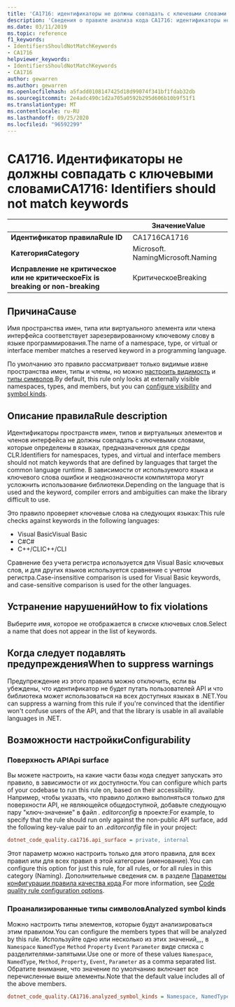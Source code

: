 ```yaml
---
title: 'CA1716: идентификаторы не должны совпадать с ключевыми словами (анализ кода)'
description: 'Сведения о правиле анализа кода CA1716: идентификаторы не должны совпадать с ключевыми словами'
ms.date: 03/11/2019
ms.topic: reference
f1_keywords:
- IdentifiersShouldNotMatchKeywords
- CA1716
helpviewer_keywords:
- IdentifiersShouldNotMatchKeywords
- CA1716
author: gewarren
ms.author: gewarren
ms.openlocfilehash: a5fadd0108147425d18d99074f341bf1fdab32db
ms.sourcegitcommit: 2e4adc490c1d2a705a0592b295d606b10b9f51f1
ms.translationtype: MT
ms.contentlocale: ru-RU
ms.lasthandoff: 09/25/2020
ms.locfileid: "96592299"
---
```

# <a name="ca1716-identifiers-should-not-match-keywords"></a><span data-ttu-id="a8129-103">CA1716. Идентификаторы не должны совпадать с ключевыми словами</span><span class="sxs-lookup"><span data-stu-id="a8129-103">CA1716: Identifiers should not match keywords</span></span>

| | <span data-ttu-id="a8129-104">Значение</span><span class="sxs-lookup"><span data-stu-id="a8129-104">Value</span></span> |
|-|-|
| <span data-ttu-id="a8129-105">**Идентификатор правила**</span><span class="sxs-lookup"><span data-stu-id="a8129-105">**Rule ID**</span></span> |<span data-ttu-id="a8129-106">CA1716</span><span class="sxs-lookup"><span data-stu-id="a8129-106">CA1716</span></span>|
| <span data-ttu-id="a8129-107">**Категория**</span><span class="sxs-lookup"><span data-stu-id="a8129-107">**Category**</span></span> |<span data-ttu-id="a8129-108">Microsoft. Naming</span><span class="sxs-lookup"><span data-stu-id="a8129-108">Microsoft.Naming</span></span>|
| <span data-ttu-id="a8129-109">**Исправление не критическое или не критическое**</span><span class="sxs-lookup"><span data-stu-id="a8129-109">**Fix is breaking or non-breaking**</span></span> |<span data-ttu-id="a8129-110">Критическое</span><span class="sxs-lookup"><span data-stu-id="a8129-110">Breaking</span></span>|

## <a name="cause"></a><span data-ttu-id="a8129-111">Причина</span><span class="sxs-lookup"><span data-stu-id="a8129-111">Cause</span></span>

<span data-ttu-id="a8129-112">Имя пространства имен, типа или виртуального элемента или члена интерфейса соответствует зарезервированному ключевому слову в языке программирования.</span><span class="sxs-lookup"><span data-stu-id="a8129-112">The name of a namespace, type, or virtual or interface member matches a reserved keyword in a programming language.</span></span>

<span data-ttu-id="a8129-113">По умолчанию это правило рассматривает только видимые извне пространства имен, типы и члены, но можно [настроить видимость](#api-surface) и [типы символов](#analyzed-symbol-kinds).</span><span class="sxs-lookup"><span data-stu-id="a8129-113">By default, this rule only looks at externally visible namespaces, types, and members, but you can [configure visibility](#api-surface) and [symbol kinds](#analyzed-symbol-kinds).</span></span>

## <a name="rule-description"></a><span data-ttu-id="a8129-114">Описание правила</span><span class="sxs-lookup"><span data-stu-id="a8129-114">Rule description</span></span>

<span data-ttu-id="a8129-115">Идентификаторы пространств имен, типов и виртуальных элементов и членов интерфейса не должны совпадать с ключевыми словами, которые определены в языках, предназначенных для среды CLR.</span><span class="sxs-lookup"><span data-stu-id="a8129-115">Identifiers for namespaces, types, and virtual and interface members should not match keywords that are defined by languages that target the common language runtime.</span></span> <span data-ttu-id="a8129-116">В зависимости от используемого языка и ключевого слова ошибки и неоднозначности компилятора могут усложнить использование библиотеки.</span><span class="sxs-lookup"><span data-stu-id="a8129-116">Depending on the language that is used and the keyword, compiler errors and ambiguities can make the library difficult to use.</span></span>

<span data-ttu-id="a8129-117">Это правило проверяет ключевые слова на следующих языках:</span><span class="sxs-lookup"><span data-stu-id="a8129-117">This rule checks against keywords in the following languages:</span></span>

- <span data-ttu-id="a8129-118">Visual Basic</span><span class="sxs-lookup"><span data-stu-id="a8129-118">Visual Basic</span></span>
- <span data-ttu-id="a8129-119">C#</span><span class="sxs-lookup"><span data-stu-id="a8129-119">C#</span></span>
- <span data-ttu-id="a8129-120">C++/CLI</span><span class="sxs-lookup"><span data-stu-id="a8129-120">C++/CLI</span></span>

<span data-ttu-id="a8129-121">Сравнение без учета регистра используется для Visual Basic ключевых слов, и для других языков используется сравнение с учетом регистра.</span><span class="sxs-lookup"><span data-stu-id="a8129-121">Case-insensitive comparison is used for Visual Basic keywords, and case-sensitive comparison is used for the other languages.</span></span>

## <a name="how-to-fix-violations"></a><span data-ttu-id="a8129-122">Устранение нарушений</span><span class="sxs-lookup"><span data-stu-id="a8129-122">How to fix violations</span></span>

<span data-ttu-id="a8129-123">Выберите имя, которое не отображается в списке ключевых слов.</span><span class="sxs-lookup"><span data-stu-id="a8129-123">Select a name that does not appear in the list of keywords.</span></span>

## <a name="when-to-suppress-warnings"></a><span data-ttu-id="a8129-124">Когда следует подавлять предупреждения</span><span class="sxs-lookup"><span data-stu-id="a8129-124">When to suppress warnings</span></span>

<span data-ttu-id="a8129-125">Предупреждение из этого правила можно отключить, если вы убеждены, что идентификатор не будет путать пользователей API и что библиотека может использоваться на всех доступных языках в .NET.</span><span class="sxs-lookup"><span data-stu-id="a8129-125">You can suppress a warning from this rule if you're convinced that the identifier won't confuse users of the API, and that the library is usable in all available languages in .NET.</span></span>

## <a name="configurability"></a><span data-ttu-id="a8129-126">Возможности настройки</span><span class="sxs-lookup"><span data-stu-id="a8129-126">Configurability</span></span>

### <a name="api-surface"></a><span data-ttu-id="a8129-127">Поверхность API</span><span class="sxs-lookup"><span data-stu-id="a8129-127">Api surface</span></span>

<span data-ttu-id="a8129-128">Вы можете настроить, на какие части базы кода следует запускать это правило, в зависимости от их доступности.</span><span class="sxs-lookup"><span data-stu-id="a8129-128">You can configure which parts of your codebase to run this rule on, based on their accessibility.</span></span> <span data-ttu-id="a8129-129">Например, чтобы указать, что правило должно выполняться только для поверхности API, не являющейся общедоступной, добавьте следующую пару "ключ-значение" в файл *. editorconfig* в проекте:</span><span class="sxs-lookup"><span data-stu-id="a8129-129">For example, to specify that the rule should run only against the non-public API surface, add the following key-value pair to an *.editorconfig* file in your project:</span></span>

```ini
dotnet_code_quality.ca1716.api_surface = private, internal
```

<span data-ttu-id="a8129-130">Этот параметр можно настроить только для этого правила, для всех правил или для всех правил в этой категории (именование).</span><span class="sxs-lookup"><span data-stu-id="a8129-130">You can configure this option for just this rule, for all rules, or for all rules in this category (Naming).</span></span> <span data-ttu-id="a8129-131">Дополнительные сведения см. в разделе [Параметры конфигурации правила качества кода](../code-quality-rule-options.md).</span><span class="sxs-lookup"><span data-stu-id="a8129-131">For more information, see [Code quality rule configuration options](../code-quality-rule-options.md).</span></span>

### <a name="analyzed-symbol-kinds"></a><span data-ttu-id="a8129-132">Проанализированные типы символов</span><span class="sxs-lookup"><span data-stu-id="a8129-132">Analyzed symbol kinds</span></span>

<span data-ttu-id="a8129-133">Можно настроить типы элементов, которые будут анализироваться этим правилом.</span><span class="sxs-lookup"><span data-stu-id="a8129-133">You can configure the members types that will be analyzed by this rule.</span></span> <span data-ttu-id="a8129-134">Используйте одно или несколько из этих значений,,,, в `Namespace` `NamedType` `Method` `Property` `Event` `Parameter` виде списка с разделителями-запятыми.</span><span class="sxs-lookup"><span data-stu-id="a8129-134">Use one or more of these values `Namespace`, `NamedType`, `Method`, `Property`, `Event`, `Parameter` as a comma separated list.</span></span> <span data-ttu-id="a8129-135">Обратите внимание, что значение по умолчанию включает все перечисленные выше элементы.</span><span class="sxs-lookup"><span data-stu-id="a8129-135">Note that the default value includes all of the above members.</span></span>

```ini
dotnet_code_quality.CA1716.analyzed_symbol_kinds = Namespace, NamedType, Method, Property, Event
```
